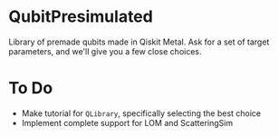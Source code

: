 # QubitPresimulated
Library of premade qubits made in Qiskit Metal. Ask for a set of target parameters, and we'll give you a few close choices.

# To Do
- Make tutorial for `QLibrary`, specifically selecting the best choice
- Implement complete support for LOM and ScatteringSim

